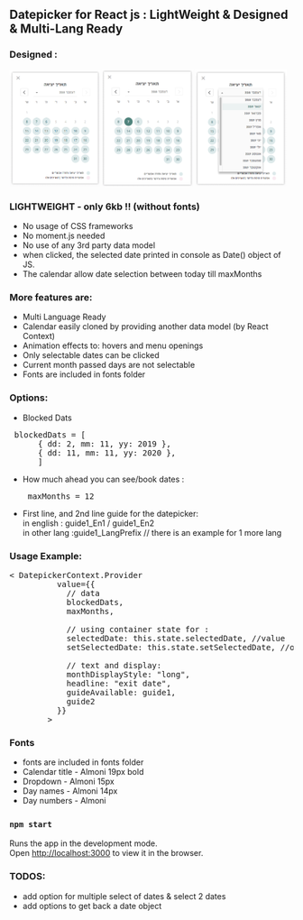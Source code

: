 ## Datepicker for React js : LightWeight & Designed & Multi-Lang Ready

### Designed :

<div style="display: inline;">
<img width="32%" src="./design/datepicker.png" />
<img width="32%" src="./design/hover-selected.png" />
<img width="32%" src="./design/dropdown.png" />
</div>

### LIGHTWEIGHT - only 6kb !! (without fonts)

- No usage of CSS frameworks
- No moment.js needed
- No use of any 3rd party data model
- when clicked, the selected date printed in console as Date() object of JS.
- The calendar allow date selection between today till maxMonths

### More features are:

- Multi Language Ready
- Calendar easily cloned by providing another data model (by React Context)
- Animation effects to: hovers and menu openings
- Only selectable dates can be clicked
- Current month passed days are not selectable
- Fonts are included in fonts folder

### Options:

- Blocked Dats
<pre>
 blockedDats = [
      { dd: 2, mm: 11, yy: 2019 },
      { dd: 11, mm: 11, yy: 2020 },
      ]
</pre>
- How much ahead you can see/book dates : <pre> maxMonths = 12 </pre>
- First line, and 2nd line guide for the datepicker: </br>
  in english : guide1_En1 / guide1_En2 </br>
  in other lang :guide1_LangPrefix // there is an example for 1 more lang </br>

### Usage Example:

<pre>
< DatepickerContext.Provider
          value={{
            // data
            blockedDats,
            maxMonths,

            // using container state for : 
            selectedDate: this.state.selectedDate, //value
            setSelectedDate: this.state.setSelectedDate, //onChange
            
            // text and display:
            monthDisplayStyle: "long",
            headline: "exit date",
            guideAvailable: guide1,
            guide2
          }}
        >
</pre>

### Fonts

- fonts are included in fonts folder
- Calendar title - Almoni 19px bold
- Dropdown - Almoni 15px
- Day names - Almoni 14px
- Day numbers - Almoni

### `npm start`

Runs the app in the development mode.<br>
Open [http://localhost:3000](http://localhost:3000) to view it in the browser.

### TODOS:

- add option for multiple select of dates & select 2 dates
- add options to get back a date object
